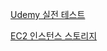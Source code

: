 [Udemy 실전 테스트](https://elderly-yak-238.notion.site/1-AWS-2ab362f655c7436bbfc63c9873b572ef)

[EC2 인스턴스 스토리지](https://elderly-yak-238.notion.site/EC2-a35396a128e34952a61316359e62cb32)
